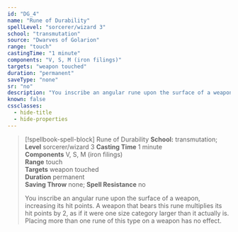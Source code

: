 ```yaml
---
id: "DG_4"
name: "Rune of Durability"
spellLevel: "sorcerer/wizard 3"
school: "transmutation"
source: "Dwarves of Golarion"
range: "touch"
castingTime: "1 minute"
components: "V, S, M (iron filings)"
targets: "weapon touched"
duration: "permanent"
saveType: "none"
sr: "no"
description: "You inscribe an angular rune upon the surface of a weapon, increasing its hit points. A weapon that bears this rune multiplies its hit points by 2, as if it were one size category larger than it actually is. Placing more than one rune of this type on a weapon has no effect."
known: false
cssclasses:
  - hide-title
  - hide-properties
---
```


> [!spellbook-spell-block] Rune of Durability
> **School:** transmutation; **Level** sorcerer/wizard 3
> **Casting Time** 1 minute  
> **Components** V, S, M (iron filings)  
> **Range** touch  
> **Targets** weapon touched  
> **Duration** permanent  
> **Saving Throw** none; **Spell Resistance** no
> 
> You inscribe an angular rune upon the surface of a weapon, increasing its hit points. A weapon that bears this rune multiplies its hit points by 2, as if it were one size category larger than it actually is. Placing more than one rune of this type on a weapon has no effect.